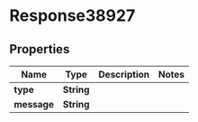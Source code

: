 
# Response38927

## Properties
Name | Type | Description | Notes
------------ | ------------- | ------------- | -------------
**type** | **String** |  | 
**message** | **String** |  | 



